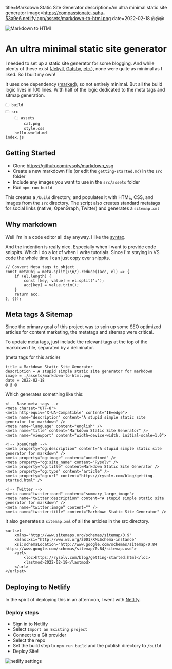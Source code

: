 title=Markdown Static Site Generator
description=An ultra minimal static site generator
image=https://compassionate-saha-53a9e6.netlify.app/assets/markdown-to-html.png
date=2022-02-18
@@@

![Markdown to HTMl](./assets/markdown-to-html.png)

# An ultra minimal static site generator

I needed to set up a static site generator for some blogging. And while plenty of these exist ([Jekyll](https://jekyllrb.com/), [Gatsby](https://www.gatsbyjs.com/), [etc.](https://jamstack.org/generators/)), none were quite as minimal as I liked. So I built my own!

It uses one dependency ([marked](https://www.npmjs.com/package/marked)), so not entirely minimal. But all the build logic lives in 100 lines. With half of the logic dedicated to the meta tags and sitmap generation.

```
🗀 build
🗀 src
    🗀 assets
        cat.png
        style.css
    hello-world.md
index.js
```

## Getting Started

- Clone https://github.com/rysolv/markdown_ssg
- Create a new markdown file (or edit the `getting-started.md`) in the `src` folder
- Include any images you want to use in the `src/assets` folder
- Run `npm run build`

This creates a `/build` directory, and populates it with HTML, CSS, and images from the `src` directory.
The script also creates standard metatags for social links (native, OpenGraph, Twitter) and generates a `sitemap.xml`

## Why markdown

Well I'm in a code editor all day anyway. I like the [syntax](https://www.markdownguide.org/basic-syntax/).

And the indention is really nice. Especially when I want to provide code snippits. Which I do a lot of when I write tutorials. Since I'm staying in VS code the whole time I can just copy over snippits.

```
// Convert Meta tags to object
const metaObj = meta.split(/\n/).reduce((acc, el) => {
    if (el.length) {
        const [key, value] = el.split(':');
        acc[key] = value.trim();
    }
    return acc;
}, {});
```

## Meta tags & Sitemap

Since the primary goal of this project was to spin up some SEO optimized articles for content marketing, the metatags and sitemap were critical.

To update meta tags, just include the relevant tags at the top of the markdown file, separated by a delininator.

(meta tags for this article)

```
title = Markdown Static Site Generator
description = A stupid simple static site generator for markdown
image = ./assets/markdown-to-html.png
date = 2022-02-18
@ @ @
```

Which generates something like this:

```
<!-- Base meta tags -->
<meta charset="UTF-8">
<meta http-equiv="X-UA-Compatible" content="IE=edge">
<meta name="description" content="A stupid simple static site generator for markdown" />
<meta name="language" content="english" />
<meta name="title" content="Markdown Static Site Generator" />
<meta name="viewport" content="width=device-width, initial-scale=1.0">

<!-- OpenGraph -->
<meta property="og:description" content="A stupid simple static site generator for markdown" />
<meta property="og:image" content="undefined" />
<meta property="og:site_name" content="Rysolv" />
<meta property="og:title" content=Markdown Static Site Generator />
<meta property="og:type" content="article" />
<meta property="og:url" content="https://rysolv.com/blog/getting-started.html" />

<!-- Twitter -->
<meta name="twitter:card" content="summary_large_image">
<meta name="twitter:description" content="A stupid simple static site generator for markdown" />
<meta name="twitter:image" content="" />
<meta name="twitter:title" content="Markdown Static Site Generator" />
```

It also generates a `sitemap.xml` of all the articles in the src directory.

```
<urlset
    xmlns="http://www.sitemaps.org/schemas/sitemap/0.9"
    xmlns:xsi="http://www.w3.org/2001/XMLSchema-instance"
    xsi:schemaLocation="http://www.google.com/schemas/sitemap/0.84 https://www.google.com/schemas/sitemap/0.84/sitemap.xsd">
    <url>
        <loc>https://rysolv.com/blog/getting-started.html</loc>
        <lastmod>2022-02-18</lastmod>
    </url>
</urlset>
```

## Deploying to Netlify

In the spirit of deploying this in an afternoon, I went with [Netlify](https://www.netlify.com/).

### Deploy steps

- Sign in to Netlify
- Select `Import an Existing project`
- Connect to a Git provider
- Select the repo
- Set the build step to `npm run build` and the publish directory to `/build`
- Deploy Site!

![netlify settings](./assets/netlify.png)
